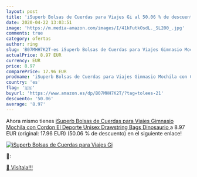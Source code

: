 ```yaml
---
layout: post
title: 'iSuperb Bolsas de Cuerdas para Viajes Gi al 50.06 % de descuento'
date: 2020-04-22 13:03:51
image: 'https://m.media-amazon.com/images/I/41kFutkOsdL._SL200_.jpg'
comments: true
category: ofertas
author: ring
slug: 'B07MHH7K2T-es iSuperb Bolsas de Cuerdas para Viajes Gimnasio Mochila con Cordon El Deporte Unisex Drawstring Bags  Dinosaurio '
actualPrice: 8.97 EUR
currency: EUR
price: 8.97
comparePrice: 17.96 EUR
prodname: 'iSuperb Bolsas de Cuerdas para Viajes Gimnasio Mochila con Cordon El Deporte Unisex Drawstring Bags  Dinosaurio '
country: 'es'
flag: '🇪🇸'
buyurl: 'https://www.amazon.es/dp/B07MHH7K2T/?tag=tolees-21'
descuento: '50.06'
average: '8.97'
---
```


Ahora mismo tienes [iSuperb Bolsas de Cuerdas para Viajes Gimnasio Mochila con Cordon El Deporte Unisex Drawstring Bags  Dinosaurio ](https://www.amazon.es/dp/B07MHH7K2T/?tag=tolees-21) a 8.97 EUR (original: 17.96 EUR) (50.06 %  de descuento) en el siguiente enlace!

[![iSuperb Bolsas de Cuerdas para Viajes Gi](https://m.media-amazon.com/images/I/41kFutkOsdL._SL200_.jpg)](https://www.amazon.es/dp/B07MHH7K2T/?tag=tolees-21)

🔎:


[🛒 Visítala!!!](https://www.amazon.es/dp/B07MHH7K2T/?tag=tolees-21)
